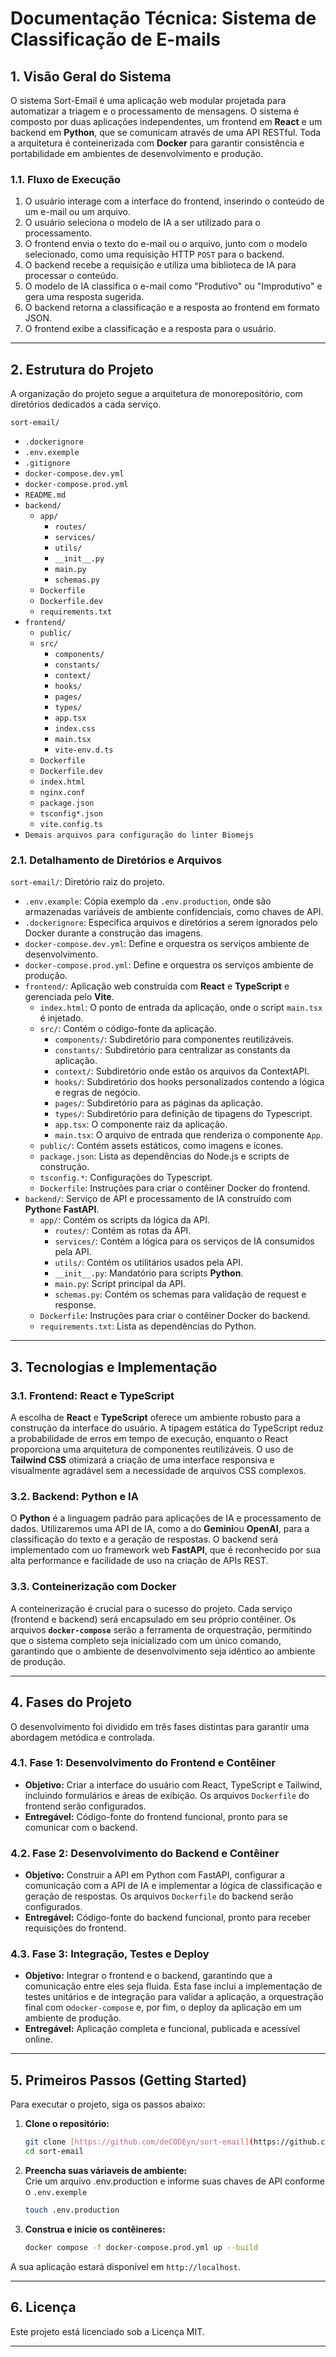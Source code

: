 # Documentação Técnica: Sistema de Classificação de E-mails

## 1. Visão Geral do Sistema
O sistema Sort-Email é uma aplicação web modular projetada para automatizar a triagem e o processamento de mensagens. O sistema é composto por duas aplicações independentes, um frontend em **React** e um backend em **Python**, que se comunicam através de uma API RESTful. Toda a arquitetura é conteinerizada com **Docker** para garantir consistência e portabilidade em ambientes de desenvolvimento e produção.

### 1.1. Fluxo de Execução
1. O usuário interage com a interface do frontend, inserindo o conteúdo de um e-mail ou um arquivo.
2. O usuário seleciona o modelo de IA a ser utilizado para o processamento.
3. O frontend envia o texto do e-mail ou o arquivo, junto com o modelo selecionado, como uma requisição HTTP `POST` para o backend.
4. O backend recebe a requisição e utiliza uma biblioteca de IA para processar o conteúdo.
5. O modelo de IA classifica o e-mail como "Produtivo" ou "Improdutivo" e gera uma resposta sugerida.
6. O backend retorna a classificação e a resposta ao frontend em formato JSON.
7. O frontend exibe a classificação e a resposta para o usuário.

---

## 2. Estrutura do Projeto
A organização do projeto segue a arquitetura de monorepositório, com diretórios dedicados a cada serviço.  

`sort-email/`
- `.dockerignore`
- `.env.exemple`
- `.gitignore`
- `docker-compose.dev.yml`
- `docker-compose.prod.yml`
- `README.md`
- `backend/`
  - `app/`
    - `routes/`
    - `services/`
    - `utils/`
    - `__init__.py`
    - `main.py`
    - `schemas.py`
  - `Dockerfile`
  - `Dockerfile.dev`
  - `requirements.txt`
- `frontend/`
  - `public/`
  - `src/`
    - `components/`
    - `constants/`
    - `context/`
    - `hooks/`
    - `pages/`
    - `types/`
    - `app.tsx`
    - `index.css`
    - `main.tsx`
    - `vite-env.d.ts`
  - `Dockerfile`
  - `Dockerfile.dev`
  - `index.html`
  - `nginx.conf`
  - `package.json`
  - `tsconfig*.json`
  - `vite.config.ts`
- `Demais arquivos para configuração do linter Biomejs`

### 2.1. Detalhamento de Diretórios e Arquivos
`sort-email/`: Diretório raiz do projeto.
* `.env.example`: Cópia exemplo da `.env.production`, onde são armazenadas variáveis de ambiente confidenciais, como chaves de API.
* `.dockerignore`: Especifica arquivos e diretórios a serem ignorados pelo Docker durante a construção das imagens.
* `docker-compose.dev.yml`: Define e orquestra os serviços  ambiente de desenvolvimento.
* `docker-compose.prod.yml`: Define e orquestra os serviços  ambiente de produção.
* `frontend/`: Aplicação web construída com **React** e **TypeScript** e gerenciada pelo **Vite**.
  * `index.html`: O ponto de entrada da aplicação, onde o script `main.tsx` é injetado.
  * `src/`: Contém o código-fonte da aplicação.
    * `components/`: Subdiretório para componentes reutilizáveis.
    * `constants/`: Subdiretório para centralizar as constants da aplicação.
    * `context/`: Subdiretório onde estão os arquivos da ContextAPI.
    * `hooks/`: Subdiretório dos hooks personalizados contendo a lógica e regras de negócio.
    * `pages/`: Subdiretório para as páginas da aplicação.
    * `types/`: Subdiretório para definição de tipagens do Typescript.
    * `app.tsx`: O componente raiz da aplicação.
    * `main.tsx`: O arquivo de entrada que renderiza o componente `App`.
  * `public/`: Contém assets estáticos, como imagens e ícones.
  * `package.json`: Lista as dependências do Node.js e scripts de construção.
  * `tsconfig.*`: Configurações do Typescript.
  * `Dockerfile`: Instruções para criar o contêiner Docker do frontend.
* `backend/`: Serviço de API e processamento de IA construído com **Python**e  **FastAPI**.
  * `app/`: Contém os scripts da lógica da API.
    * `routes/`: Contém as rotas da API.
    * `services/`: Contém a lógica para os serviços de IA consumidos pela API.
    * `utils/`: Contém os utilitários usados pela API.
    * `__init__.py`: Mandatório para scripts **Python**.
    * `main.py`: Script principal da API.
    * `schemas.py`: Contém os schemas para validação de request e response.
  * `Dockerfile`: Instruções para criar o contêiner Docker do backend.
  * `requirements.txt`: Lista as dependências do Python.

---

## 3. Tecnologias e Implementação

### 3.1. Frontend: React e TypeScript
A escolha de **React** e **TypeScript** oferece um ambiente robusto para a construção da interface do usuário. A tipagem estática do TypeScript reduz a probabilidade de erros em tempo de execução, enquanto o React proporciona uma arquitetura de componentes reutilizáveis. O uso de **Tailwind CSS** otimizará a criação de uma interface responsiva e visualmente agradável sem a necessidade de arquivos CSS complexos.

### 3.2. Backend: Python e IA
O **Python** é a linguagem padrão para aplicações de IA e processamento de dados. Utilizaremos uma API de IA, como a do **Gemini**ou **OpenAI**, para a classificação do texto e a geração de respostas. O backend será implementado com uo framework web **FastAPI**, que é reconhecido por sua alta performance e facilidade de uso na criação de APIs REST.

### 3.3. Conteinerização com Docker
A conteinerização é crucial para o sucesso do projeto. Cada serviço (frontend e backend) será encapsulado em seu próprio contêiner. Os arquivos **`docker-compose`** serão a ferramenta de orquestração, permitindo que o sistema completo seja inicializado com um único comando, garantindo que o ambiente de desenvolvimento seja idêntico ao ambiente de produção.

---

## 4. Fases do Projeto
O desenvolvimento foi dividido em três fases distintas para garantir uma abordagem metódica e controlada.

### 4.1. Fase 1: Desenvolvimento do Frontend e Contêiner
* **Objetivo:** Criar a interface do usuário com React, TypeScript e Tailwind, incluindo formulários e áreas de exibição. Os arquivos `Dockerfile` do frontend serão configurados.
* **Entregável:** Código-fonte do frontend funcional, pronto para se comunicar com o backend.

### 4.2. Fase 2: Desenvolvimento do Backend e Contêiner
* **Objetivo:** Construir a API em Python com FastAPI, configurar a comunicação com a API de IA e implementar a lógica de classificação e geração de respostas. Os arquivos `Dockerfile` do backend serão configurados.
* **Entregável:** Código-fonte do backend funcional, pronto para receber requisições do frontend.

### 4.3. Fase 3: Integração, Testes e Deploy
* **Objetivo:** Integrar o frontend e o backend, garantindo que a comunicação entre eles seja fluida. Esta fase inclui a implementação de testes unitários e de integração para validar a aplicação, a orquestração final com o`docker-compose` e, por fim, o deploy da aplicação em um ambiente de produção.
* **Entregável:** Aplicação completa e funcional, publicada e acessível online.

---

## 5. Primeiros Passos (Getting Started)
Para executar o projeto, siga os passos abaixo:

1.  **Clone o repositório:**
    ```bash
    git clone [https://github.com/deCODEyn/sort-email](https://github.com/deCODEyn/sort-email.git)
    cd sort-email
    ```
2.  **Preencha suas váriaveis de ambiente:**  
    Crie um arquivo .env.production e informe suas chaves de API conforme o `.env.exemple`
    ```bash
    touch .env.production
    ```
3.  **Construa e inicie os contêineres:**
    ```bash
    docker compose -f docker-compose.prod.yml up --build
    ```
A sua aplicação estará disponível em `http://localhost`.

---

## 6. Licença
Este projeto está licenciado sob a Licença MIT.

---